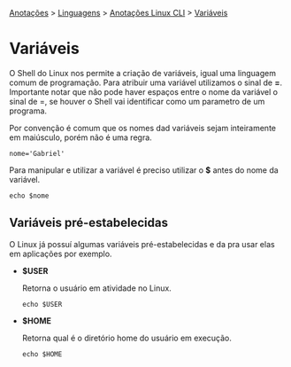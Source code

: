<link rel="stylesheet" type="text/css" href="../../CSS/dark-theme.css">

[Anotações](../../) > [Linguagens](../Index.md) > [Anotações Linux CLI](./Index.md) > [Variáveis](./Variaveis.md)

# Variáveis

O Shell do Linux nos permite a criação de variáveis, igual uma linguagem comum de programação. Para atribuir uma variável utilizamos o sinal de **=**. Importante notar que não pode haver espaços entre o nome da variável o sinal de =, se houver o Shell vai identificar como um parametro de um programa. 

Por convenção é comum que os nomes dad variáveis sejam inteiramente em maiúsculo, porém não é uma regra.

```shell
nome='Gabriel'
```

Para manipular e utilizar a variável é preciso utilizar o **$** antes do nome da variável.

```shell
echo $nome
```

## Variáveis pré-estabelecidas
O Linux já possuí algumas variáveis pré-estabelecidas e da pra usar elas em aplicações por exemplo.

- **$USER**
  
  Retorna o usuário em atividade no Linux.
  ```shell
  echo $USER
  ```

- **$HOME**
  
  Retorna qual é o diretório home do usuário em execução.
  ```shell
  echo $HOME
  ```
